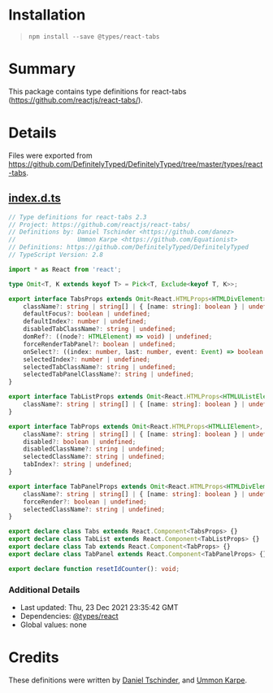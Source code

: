 # Installation
> `npm install --save @types/react-tabs`

# Summary
This package contains type definitions for react-tabs (https://github.com/reactjs/react-tabs/).

# Details
Files were exported from https://github.com/DefinitelyTyped/DefinitelyTyped/tree/master/types/react-tabs.
## [index.d.ts](https://github.com/DefinitelyTyped/DefinitelyTyped/tree/master/types/react-tabs/index.d.ts)
````ts
// Type definitions for react-tabs 2.3
// Project: https://github.com/reactjs/react-tabs/
// Definitions by: Daniel Tschinder <https://github.com/danez>
//                 Ummon Karpe <https://github.com/Equationist>
// Definitions: https://github.com/DefinitelyTyped/DefinitelyTyped
// TypeScript Version: 2.8

import * as React from 'react';

type Omit<T, K extends keyof T> = Pick<T, Exclude<keyof T, K>>;

export interface TabsProps extends Omit<React.HTMLProps<HTMLDivElement>, 'className' | 'onSelect' | 'ref'> {
    className?: string | string[] | { [name: string]: boolean } | undefined;
    defaultFocus?: boolean | undefined;
    defaultIndex?: number | undefined;
    disabledTabClassName?: string | undefined;
    domRef?: ((node?: HTMLElement) => void) | undefined;
    forceRenderTabPanel?: boolean | undefined;
    onSelect?: ((index: number, last: number, event: Event) => boolean | void) | undefined;
    selectedIndex?: number | undefined;
    selectedTabClassName?: string | undefined;
    selectedTabPanelClassName?: string | undefined;
}

export interface TabListProps extends Omit<React.HTMLProps<HTMLUListElement>, 'className'> {
    className?: string | string[] | { [name: string]: boolean } | undefined;
}

export interface TabProps extends Omit<React.HTMLProps<HTMLLIElement>, 'className' | 'tabIndex'> {
    className?: string | string[] | { [name: string]: boolean } | undefined;
    disabled?: boolean | undefined;
    disabledClassName?: string | undefined;
    selectedClassName?: string | undefined;
    tabIndex?: string | undefined;
}

export interface TabPanelProps extends Omit<React.HTMLProps<HTMLDivElement>, 'className'> {
    className?: string | string[] | { [name: string]: boolean } | undefined;
    forceRender?: boolean | undefined;
    selectedClassName?: string | undefined;
}

export declare class Tabs extends React.Component<TabsProps> {}
export declare class TabList extends React.Component<TabListProps> {}
export declare class Tab extends React.Component<TabProps> {}
export declare class TabPanel extends React.Component<TabPanelProps> {}

export declare function resetIdCounter(): void;

````

### Additional Details
 * Last updated: Thu, 23 Dec 2021 23:35:42 GMT
 * Dependencies: [@types/react](https://npmjs.com/package/@types/react)
 * Global values: none

# Credits
These definitions were written by [Daniel Tschinder](https://github.com/danez), and [Ummon Karpe](https://github.com/Equationist).
